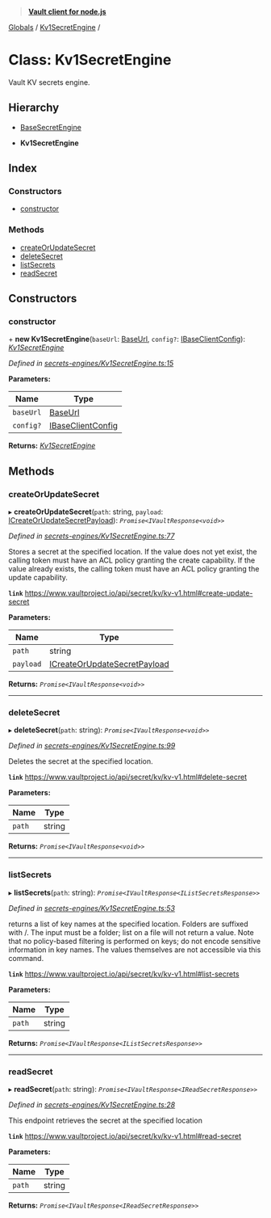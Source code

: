 > **[Vault client for node.js](../README.md)**

[Globals](../globals.md) / [Kv1SecretEngine](kv1secretengine.md) /

# Class: Kv1SecretEngine

Vault KV secrets engine.

## Hierarchy

  * [BaseSecretEngine](basesecretengine.md)

  * **Kv1SecretEngine**

## Index

### Constructors

* [constructor](kv1secretengine.md#constructor)

### Methods

* [createOrUpdateSecret](kv1secretengine.md#createorupdatesecret)
* [deleteSecret](kv1secretengine.md#deletesecret)
* [listSecrets](kv1secretengine.md#listsecrets)
* [readSecret](kv1secretengine.md#readsecret)

## Constructors

###  constructor

\+ **new Kv1SecretEngine**(`baseUrl`: [BaseUrl](../globals.md#baseurl), `config?`: [IBaseClientConfig](../interfaces/ibaseclientconfig.md)): *[Kv1SecretEngine](kv1secretengine.md)*

*Defined in [secrets-engines/Kv1SecretEngine.ts:15](https://github.com/theogravity/vault-tacular/blob/68ec17c/src/secrets-engines/Kv1SecretEngine.ts#L15)*

**Parameters:**

Name | Type |
------ | ------ |
`baseUrl` | [BaseUrl](../globals.md#baseurl) |
`config?` | [IBaseClientConfig](../interfaces/ibaseclientconfig.md) |

**Returns:** *[Kv1SecretEngine](kv1secretengine.md)*

## Methods

###  createOrUpdateSecret

▸ **createOrUpdateSecret**(`path`: string, `payload`: [ICreateOrUpdateSecretPayload](../interfaces/ikv1secretengine.icreateorupdatesecretpayload.md)): *`Promise<IVaultResponse<void>>`*

*Defined in [secrets-engines/Kv1SecretEngine.ts:77](https://github.com/theogravity/vault-tacular/blob/68ec17c/src/secrets-engines/Kv1SecretEngine.ts#L77)*

Stores a secret at the specified location. If the value does not yet exist, the calling
token must have an ACL policy granting the create capability. If the value already exists,
the calling token must have an ACL policy granting the update capability.

**`link`** https://www.vaultproject.io/api/secret/kv/kv-v1.html#create-update-secret

**Parameters:**

Name | Type |
------ | ------ |
`path` | string |
`payload` | [ICreateOrUpdateSecretPayload](../interfaces/ikv1secretengine.icreateorupdatesecretpayload.md) |

**Returns:** *`Promise<IVaultResponse<void>>`*

___

###  deleteSecret

▸ **deleteSecret**(`path`: string): *`Promise<IVaultResponse<void>>`*

*Defined in [secrets-engines/Kv1SecretEngine.ts:99](https://github.com/theogravity/vault-tacular/blob/68ec17c/src/secrets-engines/Kv1SecretEngine.ts#L99)*

Deletes the secret at the specified location.

**`link`** https://www.vaultproject.io/api/secret/kv/kv-v1.html#delete-secret

**Parameters:**

Name | Type |
------ | ------ |
`path` | string |

**Returns:** *`Promise<IVaultResponse<void>>`*

___

###  listSecrets

▸ **listSecrets**(`path`: string): *`Promise<IVaultResponse<IListSecretsResponse>>`*

*Defined in [secrets-engines/Kv1SecretEngine.ts:53](https://github.com/theogravity/vault-tacular/blob/68ec17c/src/secrets-engines/Kv1SecretEngine.ts#L53)*

returns a list of key names at the specified location. Folders are suffixed with /. The input
must be a folder; list on a file will not return a value. Note that no policy-based filtering
is performed on keys; do not encode sensitive information in key names. The values themselves
are not accessible via this command.

**`link`** https://www.vaultproject.io/api/secret/kv/kv-v1.html#list-secrets

**Parameters:**

Name | Type |
------ | ------ |
`path` | string |

**Returns:** *`Promise<IVaultResponse<IListSecretsResponse>>`*

___

###  readSecret

▸ **readSecret**(`path`: string): *`Promise<IVaultResponse<IReadSecretResponse>>`*

*Defined in [secrets-engines/Kv1SecretEngine.ts:28](https://github.com/theogravity/vault-tacular/blob/68ec17c/src/secrets-engines/Kv1SecretEngine.ts#L28)*

This endpoint retrieves the secret at the specified location

**`link`** https://www.vaultproject.io/api/secret/kv/kv-v1.html#read-secret

**Parameters:**

Name | Type |
------ | ------ |
`path` | string |

**Returns:** *`Promise<IVaultResponse<IReadSecretResponse>>`*